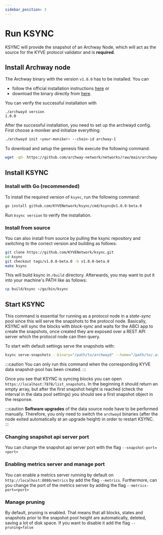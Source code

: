 ```yaml
---
sidebar_position: 3
---
```


# Run KSYNC

KSYNC will provide the snapshot of an Archway Node, which will act as the source for the KYVE protocol validator and is **required**.

## Install Archway node

The Archway binary with the version `v1.0.0` has to be installed. You can

- follow the official installation instructions [here](https://docs.archway.io/validators/running-a-node/join-a-network/sync-from-genesis) or
- download the binary directly from [here](https://github.com/archway-network/archway/releases/tag/v1.0.0).

You can verify the successful installation with

```
./archwayd version
1.0.0
```

After the successful installation, you need to set up the archwayd config. First choose a moniker and initialize everything:

```bash
./archwayd init <your-moniker> --chain-id archway-1
```

To download and setup the genesis file execute the following command:

```bash
wget -qO- https://github.com/archway-network/networks/raw/main/archway-1/genesis/genesis.json.gz | zcat > ~/.archway/config/genesis.json
```

## Install KSYNC

### Install with Go (recommended)

To install the required version of `ksync`, run the following command:

```bash
go install github.com/KYVENetwork/ksync/cmd/ksync@v1.0.0-beta.0
```

Run `ksync version` to verify the installation.

### Install from source

You can also install from source by pulling the ksync repository and switching to the correct version and building
as follows:

```bash
git clone https://github.com/KYVENetwork/ksync.git
cd ksync
git checkout tags/v1.0.0-beta.0 -b v1.0.0-beta.0
make ksync
```

This will build ksync in `/build` directory. Afterwards, you may want to put it into your machine's PATH like
as follows:

```bash
cp build/ksync ~/go/bin/ksync
```

## Start KSYNC

This command is essential for running as a protocol node in a _state-sync_ pool since this will serve the snapshots to the
protocol node. Basically, KSYNC will sync the blocks with _block-sync_ and waits for the ABCI app to create the snapshots,
once created they are exposed over a REST API server which the protocol node can then query.

To start with default settings serve the snapshots with:

```bash
ksync serve-snapshots --binary="/path/to/archwayd" --home="/path/to/.archway" --snapshot-pool-id=4 --block-pool-id=2  --chain-id [kyve-1|kaon-1|korellia]
```

:::caution
You can only run this command when the corresponding KYVE data snapshot-pool has been created.
:::

Once you see that KSYNC is syncing blocks you can open `https://localhost:7878/list_snapshots`. In the beginning it should
return an empty array, but after the first snapshot height is reached (check the interval in the data pool settings) you
should see a first snapshot object in the response.

:::caution
**Software upgrades** of the data source node have to be performed manually. Therefore, you only need to switch the `archwayd` binaries (after the node exited automatically at an upgrade height) in order to restart KSYNC.
:::

### Changing snapshot api server port

You can change the snapshot api server port with the flag `--snapshot-port=<port>`

### Enabling metrics server and manage port

You can enable a metrics server running by default on `http://localhost:8080/metrics` by add the flag `--metrics`.
Furthermore, can you change the port of the metrics server by adding the flag `--metrics-port=<port>`

### Manage pruning

By default, pruning is enabled. That means that all blocks, states and snapshots prior to the snapshot pool height
are automatically, deleted, saving a lot of disk space. If you want to disable it add the flag `--pruning=false`
